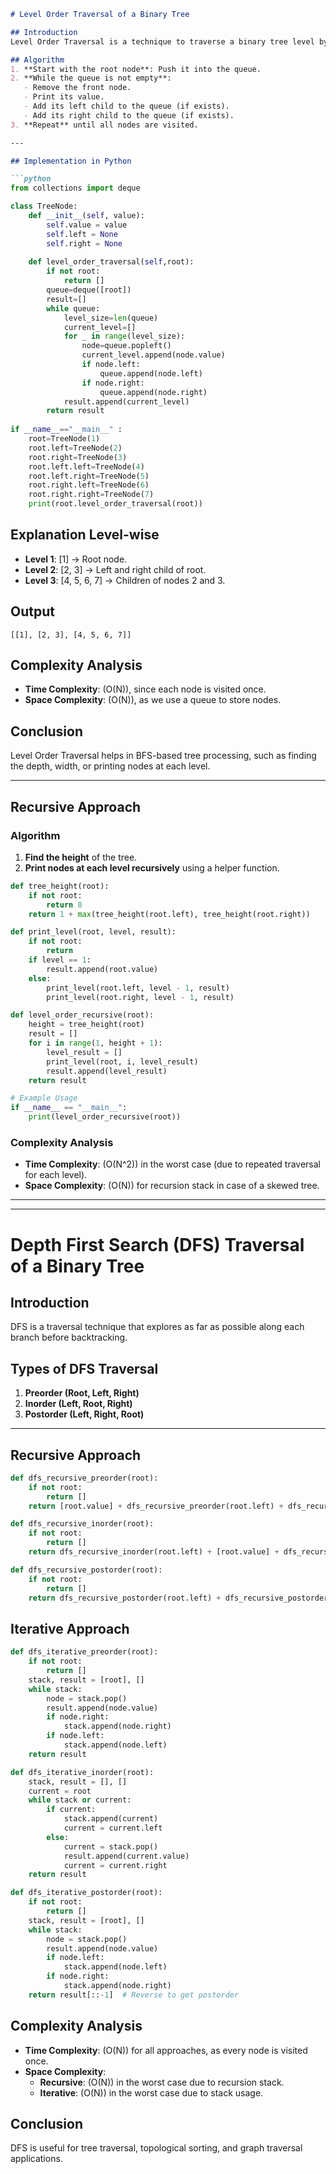 ```markdown
# Level Order Traversal of a Binary Tree

## Introduction
Level Order Traversal is a technique to traverse a binary tree level by level from top to bottom. We use a queue (FIFO structure) to achieve this.

## Algorithm
1. **Start with the root node**: Push it into the queue.
2. **While the queue is not empty**:
   - Remove the front node.
   - Print its value.
   - Add its left child to the queue (if exists).
   - Add its right child to the queue (if exists).
3. **Repeat** until all nodes are visited.

---

## Implementation in Python

```python
from collections import deque

class TreeNode:
    def __init__(self, value):
        self.value = value
        self.left = None
        self.right = None
    
    def level_order_traversal(self,root):
        if not root:
            return []
        queue=deque([root])
        result=[]
        while queue:
            level_size=len(queue)
            current_level=[]
            for _ in range(level_size):
                node=queue.popleft()
                current_level.append(node.value)
                if node.left:
                    queue.append(node.left)
                if node.right:
                    queue.append(node.right)
            result.append(current_level)
        return result    
    
if __name__=="__main__" :
    root=TreeNode(1)
    root.left=TreeNode(2)
    root.right=TreeNode(3)
    root.left.left=TreeNode(4)
    root.left.right=TreeNode(5)
    root.right.left=TreeNode(6)
    root.right.right=TreeNode(7)
    print(root.level_order_traversal(root))

```

## Explanation Level-wise
- **Level 1**: [1] → Root node.
- **Level 2**: [2, 3] → Left and right child of root.
- **Level 3**: [4, 5, 6, 7] → Children of nodes 2 and 3.

## Output
```
[[1], [2, 3], [4, 5, 6, 7]]
```

## Complexity Analysis
- **Time Complexity**: \(O(N)\), since each node is visited once.
- **Space Complexity**: \(O(N)\), as we use a queue to store nodes.

## Conclusion
Level Order Traversal helps in BFS-based tree processing, such as finding the depth, width, or printing nodes at each level.

---

## Recursive Approach
### Algorithm
1. **Find the height** of the tree.
2. **Print nodes at each level recursively** using a helper function.

```python
def tree_height(root):
    if not root:
        return 0
    return 1 + max(tree_height(root.left), tree_height(root.right))

def print_level(root, level, result):
    if not root:
        return
    if level == 1:
        result.append(root.value)
    else:
        print_level(root.left, level - 1, result)
        print_level(root.right, level - 1, result)

def level_order_recursive(root):
    height = tree_height(root)
    result = []
    for i in range(1, height + 1):
        level_result = []
        print_level(root, i, level_result)
        result.append(level_result)
    return result

# Example Usage
if __name__ == "__main__":
    print(level_order_recursive(root))
```

### Complexity Analysis
- **Time Complexity**: \(O(N^2)\) in the worst case (due to repeated traversal for each level).
- **Space Complexity**: \(O(N)\) for recursion stack in case of a skewed tree.

---



***********************************

# Depth First Search (DFS) Traversal of a Binary Tree

## Introduction
DFS is a traversal technique that explores as far as possible along each branch before backtracking.

## Types of DFS Traversal
1. **Preorder (Root, Left, Right)**
2. **Inorder (Left, Root, Right)**
3. **Postorder (Left, Right, Root)**

---

## Recursive Approach
```python
def dfs_recursive_preorder(root):
    if not root:
        return []
    return [root.value] + dfs_recursive_preorder(root.left) + dfs_recursive_preorder(root.right)

def dfs_recursive_inorder(root):
    if not root:
        return []
    return dfs_recursive_inorder(root.left) + [root.value] + dfs_recursive_inorder(root.right)

def dfs_recursive_postorder(root):
    if not root:
        return []
    return dfs_recursive_postorder(root.left) + dfs_recursive_postorder(root.right) + [root.value]
```

## Iterative Approach
```python
def dfs_iterative_preorder(root):
    if not root:
        return []
    stack, result = [root], []
    while stack:
        node = stack.pop()
        result.append(node.value)
        if node.right:
            stack.append(node.right)
        if node.left:
            stack.append(node.left)
    return result

def dfs_iterative_inorder(root):
    stack, result = [], []
    current = root
    while stack or current:
        if current:
            stack.append(current)
            current = current.left
        else:
            current = stack.pop()
            result.append(current.value)
            current = current.right
    return result

def dfs_iterative_postorder(root):
    if not root:
        return []
    stack, result = [root], []
    while stack:
        node = stack.pop()
        result.append(node.value)
        if node.left:
            stack.append(node.left)
        if node.right:
            stack.append(node.right)
    return result[::-1]  # Reverse to get postorder
```

## Complexity Analysis
- **Time Complexity**: \(O(N)\) for all approaches, as every node is visited once.
- **Space Complexity**:
  - **Recursive**: \(O(N)\) in the worst case due to recursion stack.
  - **Iterative**: \(O(N)\) in the worst case due to stack usage.

## Conclusion
DFS is useful for tree traversal, topological sorting, and graph traversal applications.
